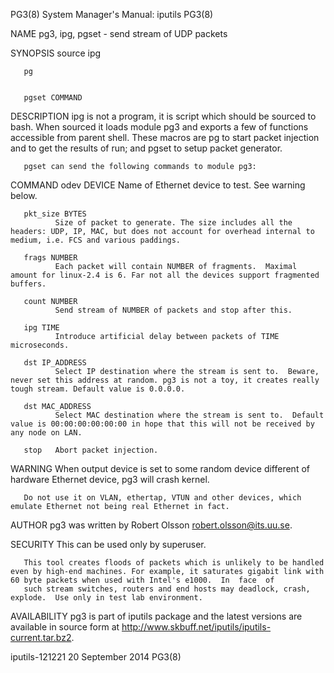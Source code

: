 PG3(8)                                                                                 System Manager's Manual: iputils                                                                                PG3(8)



NAME
       pg3, ipg, pgset - send stream of UDP packets

SYNOPSIS
       source ipg


       pg


       pgset COMMAND


DESCRIPTION
       ipg  is not a program, it is script which should be sourced to bash. When sourced it loads module pg3 and exports a few of functions accessible from parent shell. These macros are pg to start packet
       injection and to get the results of run; and pgset to setup packet generator.

       pgset can send the following commands to module pg3:

COMMAND
       odev DEVICE
              Name of Ethernet device to test. See warning below.

       pkt_size BYTES
              Size of packet to generate. The size includes all the headers: UDP, IP, MAC, but does not account for overhead internal to medium, i.e. FCS and various paddings.

       frags NUMBER
              Each packet will contain NUMBER of fragments.  Maximal amount for linux-2.4 is 6. Far not all the devices support fragmented buffers.

       count NUMBER
              Send stream of NUMBER of packets and stop after this.

       ipg TIME
              Introduce artificial delay between packets of TIME microseconds.

       dst IP_ADDRESS
              Select IP destination where the stream is sent to.  Beware, never set this address at random. pg3 is not a toy, it creates really tough stream. Default value is 0.0.0.0.

       dst MAC_ADDRESS
              Select MAC destination where the stream is sent to.  Default value is 00:00:00:00:00:00 in hope that this will not be received by any node on LAN.

       stop   Abort packet injection.

WARNING
       When output device is set to some random device different of hardware Ethernet device, pg3 will crash kernel.

       Do not use it on VLAN, ethertap, VTUN and other devices, which emulate Ethernet not being real Ethernet in fact.

AUTHOR
       pg3 was written by Robert Olsson <robert.olsson@its.uu.se>.

SECURITY
       This can be used only by superuser.

       This tool creates floods of packets which is unlikely to be handled even by high-end machines. For example, it saturates gigabit link with 60 byte packets when used with Intel's e1000.  In  face  of
       such stream switches, routers and end hosts may deadlock, crash, explode.  Use only in test lab environment.

AVAILABILITY
       pg3 is part of iputils package and the latest versions are  available in source form at http://www.skbuff.net/iputils/iputils-current.tar.bz2.



iputils-121221                                                                                20 September 2014                                                                                        PG3(8)
